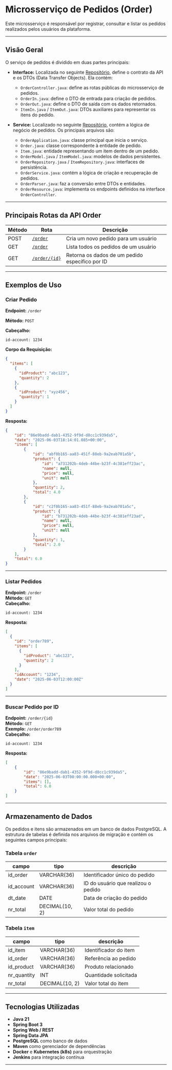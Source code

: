 
# Microsserviço de Pedidos (Order)

Este microsserviço é responsável por registrar, consultar e listar os pedidos realizados pelos usuários da plataforma.

---

## Visão Geral

O serviço de pedidos é dividido em duas partes principais:

- **Interface:** Localizada no seguinte [Repositório](https://github.com/RafaelaAfferri/store_order), define o contrato da API e os DTOs (Data Transfer Objects). Ela contém:

    - `OrderController.java`: define as rotas públicas do microsserviço de pedidos.
    - `OrderIn.java`: define o DTO de entrada para criação de pedidos.
    - `OrderOut.java`: define o DTO de saída com os dados retornados.
    - `ItemIn.java` / `ItemOut.java`: DTOs auxiliares para representar os itens do pedido.

- **Service:** Localizado no seguinte [Repositório](https://github.com/RafaelaAfferri/order-service), contém a lógica de negócio de pedidos. Os principais arquivos são:

    - `OrderApplication.java`: classe principal que inicia o serviço.
    - `Order.java`: classe correspondente à entidade de pedido.
    - `Item.java`: entidade representando um item dentro de um pedido.
    - `OrderModel.java` / `ItemModel.java`: modelos de dados persistentes.
    - `OrderRepository.java` / `ItemRepository.java`: interfaces de persistência.
    - `OrderService.java`: contém a lógica de criação e recuperação de pedidos.
    - `OrderParser.java`: faz a conversão entre DTOs e entidades.
    - `OrderResource.java`: implementa os endpoints definidos na interface `OrderController`.

---

## Principais Rotas da API Order

| Método | Rota                  | Descrição                                            |
|--------|-----------------------|------------------------------------------------------|
| POST   | [`/order`](#criar-pedido)         | Cria um novo pedido para um usuário                 |
| GET    | [`/order`](#listar-pedidos)       | Lista todos os pedidos de um usuário                |
| GET    | [`/order/{id}`](#buscar-pedido-por-id)  | Retorna os dados de um pedido específico por ID     |

---

## Exemplos de Uso

### Criar Pedido

**Endpoint:** `/order`  

**Método:** `POST`  

**Cabeçalho:**
```
id-account: 1234
```

**Corpo da Requisição:**
```json
{
  "items": [
    {
      "idProduct": "abc123",
      "quantity": 2
    },
    {
      "idProduct": "xyz456",
      "quantity": 1
    }
  ]
}
```

**Resposta:**
```json
{
    "id": "86e9badd-dab1-4352-9f9d-d8cc1c939da5",
    "date": "2025-06-03T18:14:01.085+00:00",
    "items": [
        {
            "id": "abf0b165-aa83-451f-88eb-9a2eab701a5b",
            "product": {
                "id": "a731202b-4deb-44be-b23f-4c381eff23ac",
                "name": null,
                "price": null,
                "unit": null
            },
            "quantity": 2,
            "total": 4.0
        },
        {
            "id": "c2f0b165-aa83-451f-88eb-9a2eab701a5c",
            "product": {
                "id": "b731202b-4deb-44be-b23f-4c381eff23ad",
                "name": null,
                "price": null,
                "unit": null
            },
            "quantity": 1,
            "total": 2.0
        }
    ],
    "total": 6.0
}
```

---

### Listar Pedidos

**Endpoint:** `/order`  
**Método:** `GET`  
**Cabeçalho:**
```
id-account: 1234
```

**Resposta:**
```json
[
  {
    "id": "order789",
    "items": [
      {
        "idProduct": "abc123",
        "quantity": 2
      }
    ],
    "idAccount": "1234",
    "date": "2025-06-03T12:00:00Z"
  }
]
```

---

### Buscar Pedido por ID

**Endpoint:** `/order/{id}`  
**Método:** `GET`  
**Exemplo:** `/order/order789`  
**Cabeçalho:**
```
id-account: 1234
```

**Resposta:**
```json
[
    {
        "id": "86e9badd-dab1-4352-9f9d-d8cc1c939da5",
        "date": "2025-06-03T00:00:00.000+00:00",
        "items": [],
        "total": 6.0
    }
]
```

---

## Armazenamento de Dados

Os pedidos e itens são armazenados em um banco de dados PostgreSQL. A estrutura de tabelas é definida nos arquivos de migração e contém os seguintes campos principais:

### Tabela `order`


campo | tipo | descrição
--- | --- | ---
id_order | VARCHAR(36) | Identificador único do pedido
id_account | VARCHAR(36) | ID do usuário que realizou o pedido
dt_date | DATE | Data de criação do pedido
nr_total | DECIMAL(10, 2) | Valor total do pedido


### Tabela `item`

campo | tipo | descrição
--- | --- | ---
id_item | VARCHAR(36) | Identificador do item
id_order | VARCHAR(36) | Referência ao pedido
id_product | VARCHAR(36) | Produto relacionado
nr_quantity | INT | Quantidade solicitada
nr_total | DECIMAL(10, 2) | Valor total do item


---

## Tecnologias Utilizadas

- **Java 21**
- **Spring Boot 3**
- **Spring Web / REST**
- **Spring Data JPA**
- **PostgreSQL** como banco de dados
- **Maven** como gerenciador de dependências
- **Docker** e **Kubernetes (k8s)** para orquestração
- **Jenkins** para integração contínua

---
